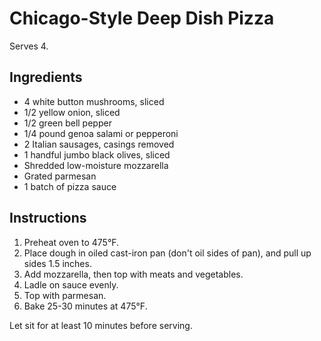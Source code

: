 # Chicago-Style Deep Dish Pizza

Serves 4.

## Ingredients

- 4 white button mushrooms, sliced
- 1/2 yellow onion, sliced
- 1/2 green bell pepper
- 1/4 pound genoa salami or pepperoni 
- 2 Italian sausages, casings removed
- 1 handful jumbo black olives, sliced
- Shredded low-moisture mozzarella
- Grated parmesan
- 1 batch of pizza sauce

## Instructions

1. Preheat oven to 475&deg;F.
2. Place dough in oiled cast-iron pan (don't oil sides of pan), and pull up sides 1.5 inches.
3. Add mozzarella, then top with meats and vegetables.
4. Ladle on sauce evenly.
5. Top with parmesan.
6. Bake 25-30 minutes at 475&deg;F.

Let sit for at least 10 minutes before serving.

